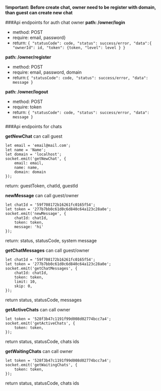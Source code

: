 **!important: Before create chat, owner need to be register with domain, than guest can create new chat**

###Api endpoints for auth chat owner
**path: /owner/login**
* method: POST
* require: email, password}
* return: `{
               "statusCode": code,
               "status": success/error,
               "data":{
                   "ownerId": id,
                   "token": {token,
                   "level": level
               }
           }`

**path: /owner/register**
* method: POST
* require: email, password, domain
* return:`{
              "statusCode": code,
              "status": success/error,
              "data": message
          }`

**path: /owner/logout**
* method: POST
* require: token
* return: `{
                "statusCode": code,
                "status": success/error,
                "data": message
            }`

###Api endpoints for chats

**getNewChat** can call guest

    let email = 'email@mail.com';
    let name = 'Name';
    let domain = 'localhost';
    socket.emit('getNewChat', {
        email: email,
        name: name,
        domain: domain
    });
return: guestToken, chatId, guestId

**newMessage** can call guest/owner

    let chatId = '59f708172b16261fc0165f54';
    let token = '277b7bb0c61d0c6d840c64a123c28a0e';
    socket.emit('newMessage', {
        chatId: chatId,
        token: token,
        message: 'hi'
    });
return: status, statusCode, system message

**getChatMessages** can call guest/owner

    let chatId = '59f708172b16261fc0165f54';
    let token = '277b7bb0c61d0c6d840c64a123c28a0e';
    socket.emit('getChatMessages', {
        chatId: chatId,
        token: token,
        limit: 10,
        skip: 0,
    });

return status, statusCode, messages

**getActiveChats** can call owner

    let token = '528f3b47c1191f99d008d02774bcc7a4';
    socket.emit('getActiveChats', {
        token: token,
    });

return status, statusCode, chats ids

**getWaitingChats** can call owner

    let token = '528f3b47c1191f99d008d02774bcc7a4';
    socket.emit('getWaitingChats', {
        token: token,
    });

return status, statusCode, chats ids


